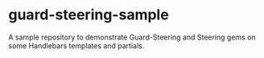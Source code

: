 guard-steering-sample
=====================

A sample repository to demonstrate Guard-Steering and Steering gems on some Handlebars templates and partials.